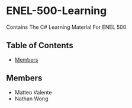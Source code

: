 # ENEL-500-Learning

Contains The C# Learning Material For ENEL 500     

## Table of Contents
- [Members](#Members)

## Members

* Matteo Valente
* Nathan Wong